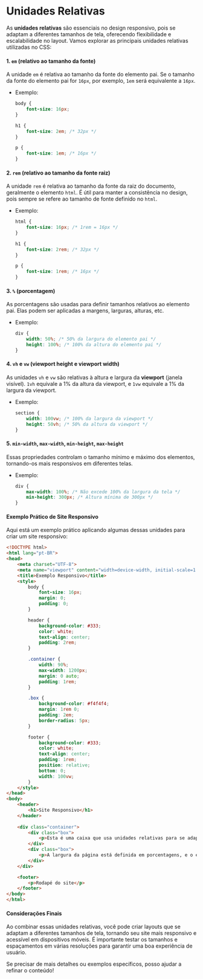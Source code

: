 # Unidades Relativas

As **unidades relativas** são essenciais no design responsivo, pois se adaptam a diferentes tamanhos de tela, oferecendo flexibilidade e escalabilidade no layout. Vamos explorar as principais unidades relativas utilizadas no CSS:

#### 1. **`em`** (relativo ao tamanho da fonte)
A unidade `em` é relativa ao tamanho da fonte do elemento pai. Se o tamanho da fonte do elemento pai for `16px`, por exemplo, `1em` será equivalente a `16px`. 

- Exemplo:
    ```css
    body {
        font-size: 16px;
    }

    h1 {
        font-size: 2em; /* 32px */
    }

    p {
        font-size: 1em; /* 16px */
    }
    ```

#### 2. **`rem`** (relativo ao tamanho da fonte raiz)
A unidade `rem` é relativa ao tamanho da fonte da raiz do documento, geralmente o elemento `html`. É útil para manter a consistência no design, pois sempre se refere ao tamanho de fonte definido no `html`.

- Exemplo:
    ```css
    html {
        font-size: 16px; /* 1rem = 16px */
    }

    h1 {
        font-size: 2rem; /* 32px */
    }

    p {
        font-size: 1rem; /* 16px */
    }
    ```

#### 3. **`%`** (porcentagem)
As porcentagens são usadas para definir tamanhos relativos ao elemento pai. Elas podem ser aplicadas a margens, larguras, alturas, etc.

- Exemplo:
    ```css
    div {
        width: 50%; /* 50% da largura do elemento pai */
        height: 100%; /* 100% da altura do elemento pai */
    }
    ```

#### 4. **`vh` e `vw`** (viewport height e viewport width)
As unidades `vh` e `vw` são relativas à altura e largura da **viewport** (janela visível). `1vh` equivale a 1% da altura da viewport, e `1vw` equivale a 1% da largura da viewport.

- Exemplo:
    ```css
    section {
        width: 100vw; /* 100% da largura da viewport */
        height: 50vh; /* 50% da altura da viewport */
    }
    ```

#### 5. **`min-width`, `max-width`, `min-height`, `max-height`**
Essas propriedades controlam o tamanho mínimo e máximo dos elementos, tornando-os mais responsivos em diferentes telas.

- Exemplo:
    ```css
    div {
        max-width: 100%; /* Não excede 100% da largura da tela */
        min-height: 300px; /* Altura mínima de 300px */
    }
    ```

#### Exemplo Prático de Site Responsivo

Aqui está um exemplo prático aplicando algumas dessas unidades para criar um site responsivo:

```html
<!DOCTYPE html>
<html lang="pt-BR">
<head>
    <meta charset="UTF-8">
    <meta name="viewport" content="width=device-width, initial-scale=1.0">
    <title>Exemplo Responsivo</title>
    <style>
        body {
            font-size: 16px;
            margin: 0;
            padding: 0;
        }

        header {
            background-color: #333;
            color: white;
            text-align: center;
            padding: 2rem;
        }

        .container {
            width: 90%;
            max-width: 1200px;
            margin: 0 auto;
            padding: 1rem;
        }

        .box {
            background-color: #f4f4f4;
            margin: 1rem 0;
            padding: 2em;
            border-radius: 5px;
        }

        footer {
            background-color: #333;
            color: white;
            text-align: center;
            padding: 1rem;
            position: relative;
            bottom: 0;
            width: 100vw;
        }
    </style>
</head>
<body>
    <header>
        <h1>Site Responsivo</h1>
    </header>
    
    <div class="container">
        <div class="box">
            <p>Esta é uma caixa que usa unidades relativas para se adaptar a diferentes tamanhos de tela.</p>
        </div>
        <div class="box">
            <p>A largura da página está definida em porcentagens, e o espaçamento em `rem` e `em`.</p>
        </div>
    </div>

    <footer>
        <p>Rodapé do site</p>
    </footer>
</body>
</html>
```

#### Considerações Finais
Ao combinar essas unidades relativas, você pode criar layouts que se adaptam a diferentes tamanhos de tela, tornando seu site mais responsivo e acessível em dispositivos móveis. É importante testar os tamanhos e espaçamentos em várias resoluções para garantir uma boa experiência de usuário.

Se precisar de mais detalhes ou exemplos específicos, posso ajudar a refinar o conteúdo!